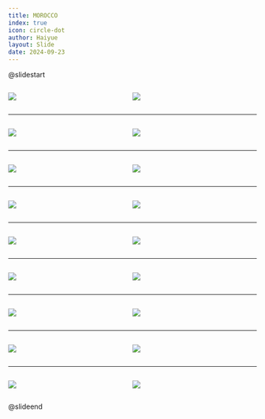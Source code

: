 ```yaml
---
title: MOROCCO
index: true
icon: circle-dot
author: Haiyue
layout: Slide
date: 2024-09-23
---
```

 
@slidestart

<div style="display:flex">
<div style="flex:1">

![](https://raw.githubusercontent.com/yclord/reading/refs/heads/master/english/Level-L/MOROCCO/001.webp)
</div>
<div style="flex:1">

![](https://raw.githubusercontent.com/yclord/reading/refs/heads/master/english/Level-L/MOROCCO/002.webp)
</div>
</div>

---

<div style="display:flex">
<div style="flex:1">

![](https://raw.githubusercontent.com/yclord/reading/refs/heads/master/english/Level-L/MOROCCO/003.webp)
</div>
<div style="flex:1">

![](https://raw.githubusercontent.com/yclord/reading/refs/heads/master/english/Level-L/MOROCCO/004.webp)
</div>
</div>

---

<div style="display:flex">
<div style="flex:1">

![](https://raw.githubusercontent.com/yclord/reading/refs/heads/master/english/Level-L/MOROCCO/005.webp)
</div>
<div style="flex:1">

![](https://raw.githubusercontent.com/yclord/reading/refs/heads/master/english/Level-L/MOROCCO/006.webp)
</div>
</div>

---

<div style="display:flex">
<div style="flex:1">

![](https://raw.githubusercontent.com/yclord/reading/refs/heads/master/english/Level-L/MOROCCO/007.webp)
</div>
<div style="flex:1">

![](https://raw.githubusercontent.com/yclord/reading/refs/heads/master/english/Level-L/MOROCCO/008.webp)
</div>
</div>

---

<div style="display:flex">
<div style="flex:1">

![](https://raw.githubusercontent.com/yclord/reading/refs/heads/master/english/Level-L/MOROCCO/009.webp)
</div>
<div style="flex:1">

![](https://raw.githubusercontent.com/yclord/reading/refs/heads/master/english/Level-L/MOROCCO/010.webp)
</div>
</div>

---

<div style="display:flex">
<div style="flex:1">

![](https://raw.githubusercontent.com/yclord/reading/refs/heads/master/english/Level-L/MOROCCO/011.webp)
</div>
<div style="flex:1">

![](https://raw.githubusercontent.com/yclord/reading/refs/heads/master/english/Level-L/MOROCCO/012.webp)
</div>
</div>

---

<div style="display:flex">
<div style="flex:1">

![](https://raw.githubusercontent.com/yclord/reading/refs/heads/master/english/Level-L/MOROCCO/013.webp)
</div>
<div style="flex:1">

![](https://raw.githubusercontent.com/yclord/reading/refs/heads/master/english/Level-L/MOROCCO/014.webp)
</div>
</div>

---

<div style="display:flex">
<div style="flex:1">

![](https://raw.githubusercontent.com/yclord/reading/refs/heads/master/english/Level-L/MOROCCO/015.webp)
</div>
<div style="flex:1">

![](https://raw.githubusercontent.com/yclord/reading/refs/heads/master/english/Level-L/MOROCCO/016.webp)
</div>
</div>

---

<div style="display:flex">
<div style="flex:1">

![](https://raw.githubusercontent.com/yclord/reading/refs/heads/master/english/Level-L/MOROCCO/017.webp)
</div>
<div style="flex:1">

![](https://raw.githubusercontent.com/yclord/reading/refs/heads/master/english/Level-L/MOROCCO/018.webp)
</div>
</div>

@slideend